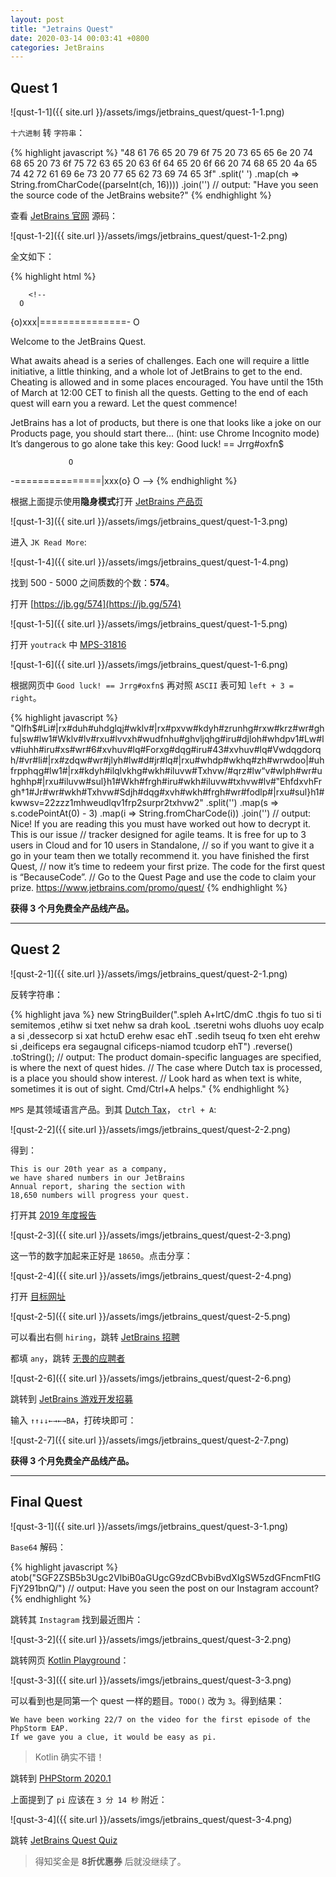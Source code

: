 ```yaml
---
layout: post
title: "Jetrains Quest"
date: 2020-03-14 00:03:41 +0800
categories: JetBrains
---
```


## Quest 1

![qust-1-1]({{ site.url }}/assets/imgs/jetbrains_quest/quest-1-1.png)

`十六进制` 转 `字符串`：

{% highlight javascript %}
"48 61 76 65 20 79 6f 75 20 73 65 65 6e 20 74 68 65 20 73 6f 75 72 63 65 20 63 6f 64 65 20 6f 66 20 74 68 65 20 4a 65 74 42 72 61 69 6e 73 20 77 65 62 73 69 74 65 3f"
    .split(' ')
    .map(ch => String.fromCharCode((parseInt(ch, 16))))
    .join('')
// output: "Have you seen the source code of the JetBrains website?"
{% endhighlight %}

查看 [JetBrains 官网](https://jetbrains.com) 源码：

![qust-1-2]({{ site.url }}/assets/imgs/jetbrains_quest/quest-1-2.png)

全文如下：

{% highlight html %}

        <!--
      O
{o)xxx|===============-
      O

Welcome to the JetBrains Quest.

What awaits ahead is a series of challenges. Each one will require a little initiative, a little thinking, and a whole lot of JetBrains to get to the end. Cheating is allowed and in some places encouraged. You have until the 15th of March at 12:00 CET to finish all the quests.
Getting to the end of each quest will earn you a reward.
Let the quest commence!

JetBrains has a lot of products, but there is one that looks like a joke on our Products page, you should start there... (hint: use Chrome Incognito mode)
It’s dangerous to go alone take this key: Good luck! == Jrrg#oxfn$

                 O
-===============|xxx(o}
                 O
-->
{% endhighlight %}


根据上面提示使用**隐身模式**打开 [JetBrains 产品页](https://jetbrains.com/products)

![qust-1-3]({{ site.url }}/assets/imgs/jetbrains_quest/quest-1-3.png)

进入 `JK Read More`:

![qust-1-4]({{ site.url }}/assets/imgs/jetbrains_quest/quest-1-4.png)


找到 500 - 5000 之间质数的个数：**574**。

打开 [https://jb.gg/574](https://jb.gg/574)

![qust-1-5]({{ site.url }}/assets/imgs/jetbrains_quest/quest-1-5.png)

打开 `youtrack` 中 [MPS-31816](https://youtrack.jetbrains.com/issue/MPS-31816)

![qust-1-6]({{ site.url }}/assets/imgs/jetbrains_quest/quest-1-6.png)

根据网页中 `Good luck! == Jrrg#oxfn$` 再对照 `ASCII` 表可知 `left + 3 = right`。

{% highlight javascript %}
"Qlfh$#Li#|rx#duh#uhdglqj#wklv#|rx#pxvw#kdyh#zrunhg#rxw#krz#wr#ghfu|sw#lw1#Wklv#lv#rxu#lvvxh#wudfnhu#ghvljqhg#iru#djloh#whdpv1#Lw#lv#iuhh#iru#xs#wr#6#xvhuv#lq#Forxg#dqg#iru#43#xvhuv#lq#Vwdqgdorqh/#vr#li#|rx#zdqw#wr#jlyh#lw#d#jr#lq#|rxu#whdp#wkhq#zh#wrwdoo|#uhfrpphqg#lw1#|rx#kdyh#ilqlvkhg#wkh#iluvw#Txhvw/#qrz#lw“v#wlph#wr#uhghhp#|rxu#iluvw#sul}h1#Wkh#frgh#iru#wkh#iluvw#txhvw#lv#‟EhfdxvhFrgh†1#Jr#wr#wkh#Txhvw#Sdjh#dqg#xvh#wkh#frgh#wr#fodlp#|rxu#sul}h1#kwwsv=22zzz1mhweudlqv1frp2surpr2txhvw2"
    .split('')
    .map(s => s.codePointAt(0) - 3)
    .map(i => String.fromCharCode(i))
    .join('')
// output: Nice! If you are reading this you must have worked out how to decrypt it. This is our issue
// tracker designed for agile teams. It is free for up to 3 users in Cloud and for 10 users in Standalone, 
// so if you want to give it a go in your team then we totally recommend it. you have finished the first Quest, 
// now it’s time to redeem your first prize. The code for the first quest is “BecauseCode”. 
// Go to the Quest Page and use the code to claim your prize. https://www.jetbrains.com/promo/quest/
{% endhighlight %}

**获得 3 个月免费全产品线产品。**

---

## Quest 2

![qust-2-1]({{ site.url }}/assets/imgs/jetbrains_quest/quest-2-1.png)

反转字符串：

{% highlight java %}
new StringBuilder(".spleh A+lrtC/dmC .thgis fo tuo si ti semitemos ,etihw si txet nehw sa drah kooL .tseretni wohs dluohs uoy ecalp a si ,dessecorp si xat hctuD erehw esac ehT .sedih tseuq fo txen eht erehw si ,deificeps era segaugnal cificeps-niamod tcudorp ehT")
    .reverse()
    .toString();
// output: The product domain-specific languages are specified, is where the next of quest hides. 
// The case where Dutch tax is processed, is a place you should show interest. 
// Look hard as when text is white, sometimes it is out of sight. Cmd/Ctrl+A helps."
{% endhighlight %}

`MPS` 是其领域语言产品。到其 [Dutch Tax](https://resources.jetbrains.com/storage/products/mps/docs/MPS_DTO_Case_Study.pdf)， `ctrl + A`:

![qust-2-2]({{ site.url }}/assets/imgs/jetbrains_quest/quest-2-2.png)

得到：

```
This is our 20th year as a company,
we have shared numbers in our JetBrains
Annual report, sharing the section with
18,650 numbers will progress your quest.
```

打开其 [2019 年度报告](https://www.jetbrains.com/company/annualreport/2019/)

![qust-2-3]({{ site.url }}/assets/imgs/jetbrains_quest/quest-2-3.png)


这一节的数字加起来正好是 `18650`。点击分享：

![qust-2-4]({{ site.url }}/assets/imgs/jetbrains_quest/quest-2-4.png)

打开 [目标网址](https://blog.jetbrains.com/blog/2019/11/22/jetbrains-7th-annual-hackathon/)

![qust-2-5]({{ site.url }}/assets/imgs/jetbrains_quest/quest-2-5.png)

可以看出右侧 `hiring`，跳转 [JetBrains 招聘](http://jetbrains.com/jobs)

都填 `any`，跳转 [无畏的应聘者](https://www.jetbrains.com/careers/jobs/fearless-quester-356)

![qust-2-6]({{ site.url }}/assets/imgs/jetbrains_quest/quest-2-6.png)

跳转到 [JetBrains 游戏开发招募](https://www.jetbrains.com/gamedev/)

输入 `↑↑↓↓←→←→BA`，打砖块即可：

![qust-2-7]({{ site.url }}/assets/imgs/jetbrains_quest/quest-2-7.png)

**获得 3 个月免费全产品线产品。**

---

## Final Quest

![qust-3-1]({{ site.url }}/assets/imgs/jetbrains_quest/quest-3-1.png)

`Base64` 解码：

{% highlight javascript %}
atob("SGF2ZSB5b3Ugc2VlbiB0aGUgcG9zdCBvbiBvdXIgSW5zdGFncmFtIGFjY291bnQ/")
// output: Have you seen the post on our Instagram account?
{% endhighlight %}

跳转其 `Instagram` 找到最近图片：

![qust-3-2]({{ site.url }}/assets/imgs/jetbrains_quest/quest-3-2.png)

跳转网页 [Kotlin Playground](https://play.kotlinlang.org/?short=o-lDUKP8W)：

![qust-3-3]({{ site.url }}/assets/imgs/jetbrains_quest/quest-3-3.png)

可以看到也是同第一个 quest 一样的题目。`TODO()` 改为 `3`。得到结果：

```
We have been working 22/7 on the video for the first episode of the PhpStorm EAP. 
If we gave you a clue, it would be easy as pi.
```

> Kotlin 确实不错！

跳转到 [PHPStorm 2020.1](https://blog.jetbrains.com/phpstorm/2020/02/whats-coming-in-phpstorm-2020-1-eap-video-series-season-2020-1-episode-1/)

上面提到了 `pi` 应该在 `3 分 14 秒` 附近：

![qust-3-4]({{ site.url }}/assets/imgs/jetbrains_quest/quest-3-4.png)

跳转 [JetBrains Quest Quiz](https://jb.gg/31415926)

> 得知奖金是 **8折优惠券** 后就没继续了。